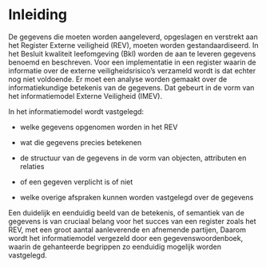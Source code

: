 Inleiding
=========

De gegevens die moeten worden aangeleverd, opgeslagen en verstrekt aan het
Register Externe veiligheid (REV), moeten worden gestandaardiseerd. In het Besluit kwaliteit leefomgeving (Bkl)
worden de aan te leveren gegevens benoemd en beschreven. Voor een
implementatie in een register waarin de informatie over de externe veiligheidsrisico’s verzameld wordt is dat echter nog niet voldoende. Er moet een analyse worden gemaakt over de informatiekundige betekenis van de gegevens. Dat
gebeurt in de vorm van het informatiemodel Externe Veiligheid (IMEV).

In het informatiemodel wordt vastgelegd:

-   welke gegevens opgenomen worden in het REV

-   wat die gegevens precies betekenen

-   de structuur van de gegevens in de vorm van objecten, attributen en relaties

-   of een gegeven verplicht is of niet

-   welke overige afspraken kunnen worden vastgelegd over de gegevens

Een duidelijk en eenduidig beeld van de betekenis, of semantiek van de gegevens is van cruciaal belang voor het succes
van een register zoals het REV, met een groot aantal aanleverende en afnemende partijen, Daarom wordt het informatiemodel vergezeld door een
gegevenswoordenboek, waarin de gehanteerde begrippen zo eenduidig mogelijk
worden vastgelegd.
